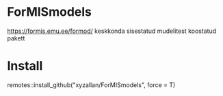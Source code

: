 # ForMISmodels
https://formis.emu.ee/formod/ keskkonda sisestatud mudelitest koostatud pakett

# Install
remotes::install_github("xyzallan/ForMISmodels", force = T)
